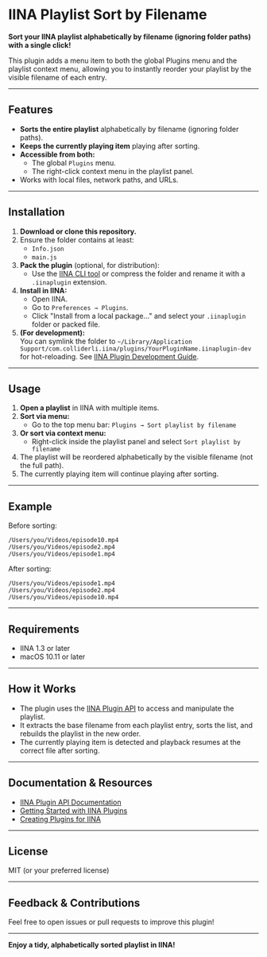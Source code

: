 # IINA Playlist Sort by Filename

**Sort your IINA playlist alphabetically by filename (ignoring folder paths) with a single click!**

This plugin adds a menu item to both the global Plugins menu and the playlist context menu, allowing you to instantly reorder your playlist by the visible filename of each entry.

---

## Features

- **Sorts the entire playlist** alphabetically by filename (ignoring folder paths).
- **Keeps the currently playing item** playing after sorting.
- **Accessible from both:**
  - The global `Plugins` menu.
  - The right-click context menu in the playlist panel.
- Works with local files, network paths, and URLs.

---

## Installation

1. **Download or clone this repository.**
2. Ensure the folder contains at least:
   - `Info.json`
   - `main.js`
3. **Pack the plugin** (optional, for distribution):
   - Use the [IINA CLI tool](https://docs.iina.io/pages/creating-plugins.html#the-cli-tool) or compress the folder and rename it with a `.iinaplugin` extension.
4. **Install in IINA:**
   - Open IINA.
   - Go to `Preferences → Plugins`.
   - Click "Install from a local package…" and select your `.iinaplugin` folder or packed file.
5. **(For development):**  
   You can symlink the folder to `~/Library/Application Support/com.colliderli.iina/plugins/YourPluginName.iinaplugin-dev` for hot-reloading. See [IINA Plugin Development Guide](https://docs.iina.io/pages/creating-plugins.html#loading-a-development-plugin).

---

## Usage

1. **Open a playlist** in IINA with multiple items.
2. **Sort via menu:**
   - Go to the top menu bar: `Plugins → Sort playlist by filename`
3. **Or sort via context menu:**
   - Right-click inside the playlist panel and select `Sort playlist by filename`
4. The playlist will be reordered alphabetically by the visible filename (not the full path).
5. The currently playing item will continue playing after sorting.

---

## Example

Before sorting:
```
/Users/you/Videos/episode10.mp4
/Users/you/Videos/episode2.mp4
/Users/you/Videos/episode1.mp4
```
After sorting:
```
/Users/you/Videos/episode1.mp4
/Users/you/Videos/episode2.mp4
/Users/you/Videos/episode10.mp4
```

---

## Requirements

- IINA 1.3 or later
- macOS 10.11 or later

---

## How it Works

- The plugin uses the [IINA Plugin API](https://docs.iina.io/) to access and manipulate the playlist.
- It extracts the base filename from each playlist entry, sorts the list, and rebuilds the playlist in the new order.
- The currently playing item is detected and playback resumes at the correct file after sorting.

---

## Documentation & Resources

- [IINA Plugin API Documentation](https://docs.iina.io/)
- [Getting Started with IINA Plugins](https://docs.iina.io/pages/getting-started.html)
- [Creating Plugins for IINA](https://docs.iina.io/pages/creating-plugins.html)

---

## License

MIT (or your preferred license)

---

## Feedback & Contributions

Feel free to open issues or pull requests to improve this plugin!

---

**Enjoy a tidy, alphabetically sorted playlist in IINA!**
